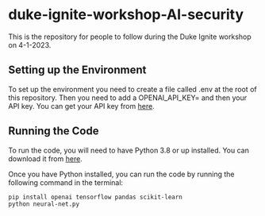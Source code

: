# duke-ignite-workshop-AI-security
This is the repository for people to follow during the Duke Ignite workshop on 4-1-2023. 

## Setting up the Environment
To set up the environment you need to create a file called .env at the root of this repository. Then you need to add a OPENAI_API_KEY= and then your API key. You can get your API key from [here](https://beta.openai.com/account/api-keys).
## Running the Code
To run the code, you will need to have Python 3.8 or up installed. You can download it from [here](https://www.python.org/downloads/).

Once you have Python installed, you can run the code by running the following command in the terminal:
```
pip install openai tensorflow pandas scikit-learn
python neural-net.py
```